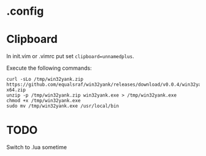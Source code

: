 # .config

# Clipboard
In init.vim or .vimrc put set `clipboard=unnamedplus`.

Execute the following commands:

```
curl -sLo /tmp/win32yank.zip https://github.com/equalsraf/win32yank/releases/download/v0.0.4/win32yank-x64.zip
unzip -p /tmp/win32yank.zip win32yank.exe > /tmp/win32yank.exe
chmod +x /tmp/win32yank.exe
sudo mv /tmp/win32yank.exe /usr/local/bin
```

# TODO

Switch to .lua sometime
